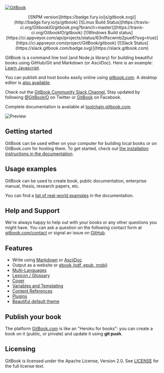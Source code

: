 [![GitBook](https://raw.github.com/GitbookIO/gitbook/master/docs/images/banner.png)](https://www.gitbook.com)

<p align="center">
[![NPM version](https://badge.fury.io/js/gitbook.svg)](http://badge.fury.io/js/gitbook)
[![Linux Build Status](https://travis-ci.org/GitbookIO/gitbook.png?branch=master)](https://travis-ci.org/GitbookIO/gitbook)
[![Windows Build status](https://ci.appveyor.com/api/projects/status/63nlflxcwmb2pue6?svg=true)](https://ci.appveyor.com/project/GitBook/gitbook)
[![Slack Status](https://slack.gitbook.com/badge.svg)](https://slack.gitbook.com)
</p>

GitBook is a command line tool (and Node.js library) for building beautiful books using GitHub/Git and Markdown (or AsciiDoc). Here is an example: [Learn Javascript](https://www.gitbook.com/book/GitBookIO/javascript).

You can publish and host books easily online using [gitbook.com](https://www.gitbook.com). A desktop editor is [also available](https://www.gitbook.com/editor).

Check out the [GitBook Community Slack Channel](https://slack.gitbook.com), Stay updated by following [@GitBookIO](https://twitter.com/GitBookIO) on Twitter or [GitBook](https://www.facebook.com/gitbookcom) on Facebook.

Complete documentation is available at [toolchain.gitbook.com](http://toolchain.gitbook.com/).

![Preview](https://raw.github.com/GitbookIO/gitbook/master/docs/images/preview.png)

## Getting started

GitBook can be used either on your computer for building local books or on GitBook.com for hosting them. To get started, check out [the installation instructions in the documentation](docs/setup.md).

## Usage examples

GitBook can be used to create book, public documentation, enterprise manual, thesis, research papers, etc.

You can find a [list of real-world examples](docs/examples.md) in the documentation.

## Help and Support

We're always happy to help out with your books or any other questions you might have. You can ask a question on the following contact form at [gitbook.com/contact](https://www.gitbook.com/contact) or signal an issue on [GitHub](https://github.com/GitbookIO/gitbook).

## Features

* Write using [Markdown](http://toolchain.gitbook.com/syntax/markdown.html) or [AsciiDoc](http://toolchain.gitbook.com/syntax/asciidoc.html)
* Output as a website or [ebook (pdf, epub, mobi)](http://toolchain.gitbook.com/ebook.html)
* [Multi-Languages](http://toolchain.gitbook.com/languages.html)
* [Lexicon / Glossary](http://toolchain.gitbook.com/lexicon.html)
* [Cover](http://toolchain.gitbook.com/ebook.html)
* [Variables and Templating](http://toolchain.gitbook.com/templating/)
* [Content References](http://toolchain.gitbook.com/templating/conrefs.html)
* [Plugins](http://toolchain.gitbook.com/plugins/)
* [Beautiful default theme](https://github.com/GitbookIO/theme-default)

## Publish your book

The platform [GitBook.com](https://www.gitbook.com/) is like an "Heroku for books": you can create a book on it (public, or private) and update it using **git push**.

## Licensing

GitBook is licensed under the Apache License, Version 2.0. See [LICENSE](LICENSE) for the full license text.
